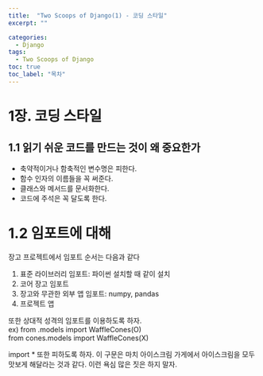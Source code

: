 ```yaml
---
title:  "Two Scoops of Django(1) - 코딩 스타일"
excerpt: ""

categories:
  - Django
tags:
  - Two Scoops of Django
toc: true
toc_label: "목차"
---
```


# 1장. 코딩 스타일
## 1.1 읽기 쉬운 코드를 만드는 것이 왜 중요한가

- 축약적이거나 함축적인 변수명은 피한다.
- 함수 인자의 이름들을 꼭 써준다.
- 클래스와 메서드를 문서화한다.
- 코드에 주석은 꼭 달도록 한다.

# 1.2 임포트에 대해

장고 프로젝트에서 임포트 순서는 다음과 같다
1. 표준 라이브러리 임포트: 파이썬 설치할 때 같이 설치
2. 코어 장고 임포트
3. 장고와 무관한 외부 앱 임포트: numpy, pandas
4. 프로젝트 앱

또한 상대적 성격의 임포트를 이용하도록 하자.  
ex) from .models import WaffleCones(O)  
    from cones.models import WaffleCones(X)

import * 또한 피하도록 하자. 이 구문은 마치 아이스크림 가게에서 아이스크림을 모두 맛보게 해달라는 것과 같다. 이런 욕심 많은 짓은 하지 말자.